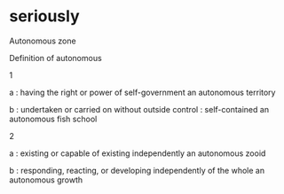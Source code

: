 # seriously

Autonomous zone


Definition of autonomous

1 

a : having the right or power of self-government an autonomous territory

b : undertaken or carried on without outside control : self-contained an autonomous fish school

2 

a : existing or capable of existing independently an autonomous zooid

b : responding, reacting, or developing independently of the whole an autonomous growth

